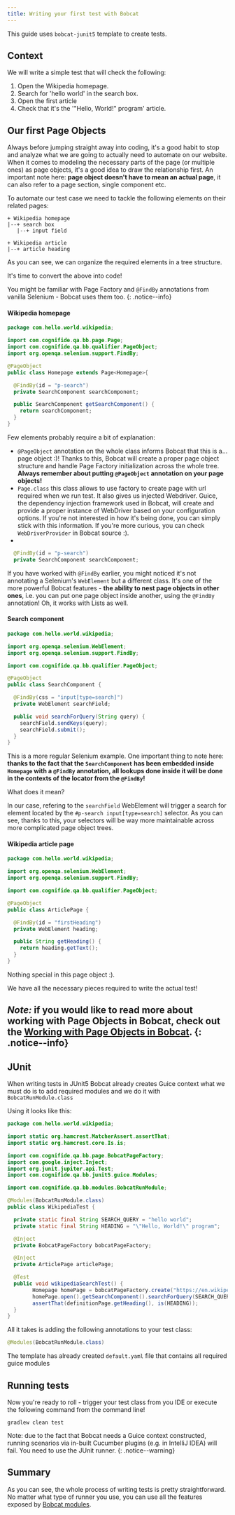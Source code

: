 ```yaml
---
title: Writing your first test with Bobcat
---
```


This guide uses `bobcat-junit5` template to create tests.

## Context

We will write a simple test that will check the following:

1. Open the Wikipedia homepage.
2. Search for 'hello world' in the search box.
3. Open the first article
4. Check that it's the '"Hello, World!" program' article.

## Our first Page Objects

Always before jumping straight away into coding, it's a good habit to stop and analyze what we are going to actually need to automate on our website. When it comes to modeling the necessary parts of the page (or multiple ones) as page objects, it's a good idea to draw the relationship first. An important note here: **page object doesn't have to mean an actual page**, it can also refer to a page section, single component etc.

To automate our test case we need to tackle the following elements on their related pages:

```
+ Wikipedia homepage
|--+ search box
   |--+ input field

+ Wikipedia article
|--+ article heading
```

As you can see, we can organize the required elements in a tree structure.

It's time to convert the above into code!

You might be familiar with Page Factory and `@FindBy` annotations from vanilla Selenium - Bobcat uses them too.
{: .notice--info}

#### Wikipedia homepage

```java
package com.hello.world.wikipedia;

import com.cognifide.qa.bb.page.Page;
import com.cognifide.qa.bb.qualifier.PageObject;
import org.openqa.selenium.support.FindBy;

@PageObject
public class Homepage extends Page<Homepage>{

  @FindBy(id = "p-search")
  private SearchComponent searchComponent;

  public SearchComponent getSearchComponent() {
    return searchComponent;
  }
}
```

Few elements probably require a bit of explanation:

- `@PageObject` annotation on the whole class informs Bobcat that this is a... page object :)! Thanks to this, Bobcat will create a proper page object structure and handle Page Factory initialization across the whole tree. **Always remember about putting `@PageObject` annotation on your page objects!**
- `Page.class` this class allows to use factory to create page with url required when we run test. It also gives us injected Webdriver. Guice, the dependency injection framework used in Bobcat, will create and provide a proper instance of WebDriver based on your configuration options. If you're not interested in how it's being done, you can simply stick with this information. If you're more curious, you can check `WebDriverProvider` in Bobcat source :).
- 
```java
  @FindBy(id = "p-search")
  private SearchComponent searchComponent;
```
If you have worked with `@FindBy` earlier, you might noticed it's not annotating a Selenium's `WebElement` but a different class. It's one of the more powerful Bobcat features - **the ability to nest page objects in other ones**, i.e. you can put one page object inside another, using the `@FindBy` annotation! Oh, it works with Lists as well.

#### Search component

```java
package com.hello.world.wikipedia;

import org.openqa.selenium.WebElement;
import org.openqa.selenium.support.FindBy;

import com.cognifide.qa.bb.qualifier.PageObject;

@PageObject
public class SearchComponent {

  @FindBy(css = "input[type=search]")
  private WebElement searchField;

  public void searchForQuery(String query) {
    searchField.sendKeys(query);
    searchField.submit();
  }
}
```

This is a more regular Selenium example. One important thing to note here: **thanks to the fact that the `SearchComponent` has been embedded inside `Homepage` with a `@FindBy` annotation, all lookups done inside it will be done in the contexts of the locator from the `@FindBy`!**

What does it mean?

In our case, refering to the `searchField` WebElement will trigger a search for element located by the `#p-search input[type=search]` selector. As you can see, thanks to this, your selectors will be way more maintainable across more complicated page object trees.

#### Wikipedia article page

```java
package com.hello.world.wikipedia;

import org.openqa.selenium.WebElement;
import org.openqa.selenium.support.FindBy;

import com.cognifide.qa.bb.qualifier.PageObject;

@PageObject
public class ArticlePage {

  @FindBy(id = "firstHeading")
  private WebElement heading;

  public String getHeading() {
    return heading.getText();
  }
}
```

Nothing special in this page object :).

We have all the necessary pieces required to write the actual test!

*Note:* if you would like to read more about working with Page Objects in Bobcat, check out the [Working with Page Objects in Bobcat]({{site.baseurl}}/docs/page-objects/).
{: .notice--info}
--------------

## JUnit

When writing tests in JUnit5 Bobcat already creates Guice context what we must do is to add required modules and we do it with `BobcatRunModule.class`

Using it looks like this:
```java
package com.hello.world.wikipedia;

import static org.hamcrest.MatcherAssert.assertThat;
import static org.hamcrest.core.Is.is;

import com.cognifide.qa.bb.page.BobcatPageFactory;
import com.google.inject.Inject;
import org.junit.jupiter.api.Test;
import com.cognifide.qa.bb.junit5.guice.Modules;

import com.cognifide.qa.bb.modules.BobcatRunModule;

@Modules(BobcatRunModule.class)
public class WikipediaTest {

  private static final String SEARCH_QUERY = "hello world";
  private static final String HEADING = "\"Hello, World!\" program";

  @Inject
  private BobcatPageFactory bobcatPageFactory;

  @Inject
  private ArticlePage articlePage;

  @Test
  public void wikipediaSearchTest() {
        Homepage homePage = bobcatPageFactory.create("https://en.wikipedia.org", Homepage.class);
        homePage.open().getSearchComponent().searchForQuery(SEARCH_QUERY);
        assertThat(definitionPage.getHeading(), is(HEADING));
  }
}
```

All it takes is adding the following annotations to your test class:
```java
@Modules(BobcatRunModule.class)
```
The template has already created `default.yaml` file that contains all required guice modules


## Running tests
Now you're ready to roll - trigger your test class from you IDE or execute the following command from the command line!

```
gradlew clean test
```

Note: due to the fact that Bobcat needs a Guice context constructed, running scenarios via in-built Cucumber plugins (e.g. in IntelliJ IDEA) will fail. You need to use the JUnit runner.
{: .notice--warning}

## Summary

As you can see, the whole process of writing tests is pretty straightforward. No matter what type of runner you use, you can use all the features exposed by [Bobcat modules]({{site.baseurl}}/docs/modules/).